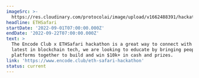 ```yaml
---
imageSrc: >-
  https://res.cloudinary.com/protocolai/image/upload/v1662488391/hackathons/ethsafari_sized_xihqll.png
headline: ETHSafari
startDate: '2022-09-01T07:00:00.000Z'
endDate: '2022-09-22T07:00:00.000Z'
text: >
  The Encode Club x ETHSafari hackathon is a great way to connect with the
  latest in blockchain tech, we are looking to educate by bringing people and
  platforms together to build and win $10k+ in cash and prizes.
link: 'https://www.encode.club/eth-safari-hackathon'
status: current
---
```


